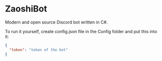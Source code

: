 # ZaoshiBot

Modern and open source Discord bot written in C#.

To run it yourself, create config.json file in the Config folder and put this into it:

```json
{
  "token": "token of the bot"
}
```
